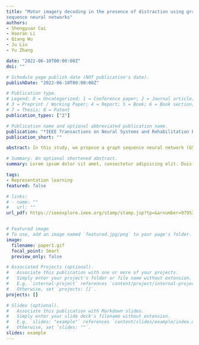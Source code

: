 ```yaml
---
title: "Motor imagery decoding in the presence of distraction using graph
sequence neural networks"
authors:
- Shengyuan Cai
- Haoran Li
- Qiang Wu
- Ju Liu
- Yu Zhang

date: "2022-06-10T00:00:00Z"
doi: ""

# Schedule page publish date (NOT publication's date).
publishDate: "2022-06-10T00:00:00Z"

# Publication type.
# Legend: 0 = Uncategorized; 1 = Conference paper; 2 = Journal article;
# 3 = Preprint / Working Paper; 4 = Report; 5 = Book; 6 = Book section;
# 7 = Thesis; 8 = Patent
publication_types: ["2"]

# Publication name and optional abbreviated publication name.
publication: "*IEEE Transactions on Neural Systems and Rehabilitation Engineering, 30*(1716-1726)"
publication_short: ""

abstract: In this study, we propose a graph sequence neural network (GSNN) to accurately decode patterns of motor imagery from electroencephalograms (EEGs) in the presence of distractions. GSNN aims to build subgraphs by exploiting biological topologies among brain regions to capture local and global relationships across characteristic channels. Specifically, we model the similarity between pairwise EEG channels by the adjacency matrix of the graph sequence neural network. In addition, we propose a node domain attention selection network in which the connection and sparsity of the adjacency matrix can be adjusted dynamically according to the EEG signals acquired from different subjects. Extensive experiments on the public Berlin-distraction dataset show that in most experimental settings, our model performs considerably better than the state-of-the-art models. Moreover, comparative experiments indicate that our proposed node domain attention selection network plays a crucial role in improving the sensibility and adaptability of the GSNN model. The results show that the GSNN algorithm obtained superior classification accuracy (The average value of Recall, Precision, and F-score were 80.44%, 81.07% and 80.54%) compared to the state-of-the-art models. Finally, in the process of extracting the intermediate results, the relationships between important brain regions and channels were revealed to different influences in distraction themes.

# Summary. An optional shortened abstract.
summary: Lorem ipsum dolor sit amet, consectetur adipiscing elit. Duis posuere tellus ac convallis placerat. Proin tincidunt magna sed ex sollicitudin condimentum.

tags:
- Representation learning
featured: false

# links:
# - name: ""
#   url: ""
url_pdf: https://ieeexplore.ieee.org/stamp/stamp.jsp?tp=&arnumber=9795322


# Featured image
# To use, add an image named `featured.jpg/png` to your page's folder. 
image:
  filename: paper1.gif
  focal_point: Smart
  preview_only: false

# Associated Projects (optional).
#   Associate this publication with one or more of your projects.
#   Simply enter your project's folder or file name without extension.
#   E.g. `internal-project` references `content/project/internal-project/index.md`.
#   Otherwise, set `projects: []`.
projects: []

# Slides (optional).
#   Associate this publication with Markdown slides.
#   Simply enter your slide deck's filename without extension.
#   E.g. `slides: "example"` references `content/slides/example/index.md`.
#   Otherwise, set `slides: ""`.
slides: example
---
```


